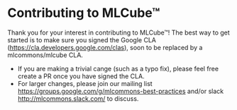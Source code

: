 # Contributing to MLCube™

Thank you for your interest in contributing to MLCube™! The best way to get started is to make sure you signed the 
Google CLA (https://cla.developers.google.com/clas), soon to be replaced by a mlcommons/mlcube CLA.

- If you are making a trivial cange (such as a typo fix), please feel free create a PR once you have signed the CLA.
- For larger changes, please join our mailing list https://groups.google.com/g/mlcommons-best-practices and/or slack http://mlcommons.slack.com/ to discuss.
